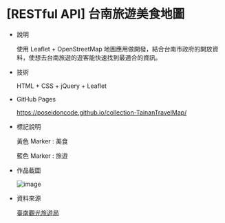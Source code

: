 # [RESTful API] 台南旅遊美食地圖

- 說明

  使用 Leaflet + OpenStreetMap 地圖應用做開發，結合台南市政府的開放資料，使想去台南旅遊的遊客能快速找到最適合的資訊。

- 技術

  HTML + CSS + jQuery + Leaflet

- GitHub Pages

  https://poseidoncode.github.io/collection-TainanTravelMap/
  
- 標記說明
  
  黃色 Marker : 美食
  
  藍色 Marker : 旅遊

- 作品截圖

  ![image](https://github.com/Poseidoncode/collection-TainanTravelMap/blob/gh-pages/screen.PNG)


- 資料來源

  [臺南觀光旅遊局](https://data.tainan.gov.tw/organization/tour)

